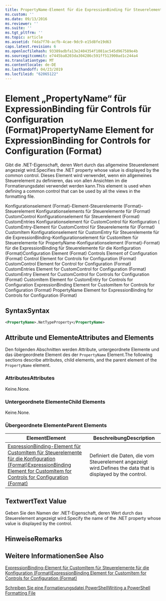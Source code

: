 ```yaml
---
title: PropertyName-Element für die ExpressionBinding für Steuerelemente für die Konfiguration (Format) | Microsoft-Dokumentation
ms.custom: ''
ms.date: 09/13/2016
ms.reviewer: ''
ms.suite: ''
ms.tgt_pltfrm: ''
ms.topic: article
ms.assetid: f4da7f70-acfb-4cae-9dc9-e15d8fe19d63
caps.latest.revision: 6
ms.openlocfilehash: 93389adbfa13e2404354f1081ac545d967589e4b
ms.sourcegitcommit: e7445ba8203da304286c591ff513900ad1c244a4
ms.translationtype: MT
ms.contentlocale: de-DE
ms.lasthandoff: 04/23/2019
ms.locfileid: "62065122"
---
```

# <a name="propertyname-element-for-expressionbinding-for-controls-for-configuration-format"></a><span data-ttu-id="e445d-102">Element „PropertyName“ für ExpressionBinding für Controls für Configuration (Format)</span><span class="sxs-lookup"><span data-stu-id="e445d-102">PropertyName Element for ExpressionBinding for Controls for Configuration (Format)</span></span>

<span data-ttu-id="e445d-103">Gibt die .NET-Eigenschaft, deren Wert durch das allgemeine Steuerelement angezeigt wird.</span><span class="sxs-lookup"><span data-stu-id="e445d-103">Specifies the .NET property whose value is displayed by the common control.</span></span> <span data-ttu-id="e445d-104">Dieses Element wird verwendet, wenn ein allgemeines Steuerelement zu definieren, das von allen Ansichten im die Formatierungsdatei verwendet werden kann.</span><span class="sxs-lookup"><span data-stu-id="e445d-104">This element is used when defining a common control that can be used by all the views in the formatting file.</span></span>

<span data-ttu-id="e445d-105">Konfigurationselement (Format)-Element-Steuerelemente (Format)-Steuerelement Konfigurationselements für Steuerelemente für (Format) CustomControl Konfigurationselement für Steuerelement (Format) CustomEntries Konfigurationselement für CustomControl für Konfiguration ( CustomEntry-Element für CustomControl für Steuerelemente für (Format) CustomItem Konfigurationselement für CustomEntry für Steuerelemente für die ExpressionBinding-Konfigurationselement für CustomItem für Steuerelemente für PropertyName-Konfigurationselement (Format)-Format) für die ExpressionBinding für Steuerelemente für die Konfiguration (Format)</span><span class="sxs-lookup"><span data-stu-id="e445d-105">Configuration Element (Format) Controls Element of Configuration (Format) Control Element for Controls for Configuration (Format) CustomControl Element for Control for Configuration (Format) CustomEntries Element for CustomControl for Configuration (Format) CustomEntry Element for CustomControl for Controls for Configuration (Format) CustomItem Element for CustomEntry for Controls for Configuration ExpressionBinding Element for CustomItem for Controls for Configuration (Format) PropertyName Element for ExpressionBinding for Controls for Configuration (Format)</span></span>

## <a name="syntax"></a><span data-ttu-id="e445d-106">Syntax</span><span class="sxs-lookup"><span data-stu-id="e445d-106">Syntax</span></span>

```xml
<PropertyName>.NetTypeProperty</PropertyName>
```

## <a name="attributes-and-elements"></a><span data-ttu-id="e445d-107">Attribute und Elemente</span><span class="sxs-lookup"><span data-stu-id="e445d-107">Attributes and Elements</span></span>

<span data-ttu-id="e445d-108">Den folgenden Abschnitten werden Attribute, untergeordnete Elemente und das übergeordnete Element des der `PropertyName` Element.</span><span class="sxs-lookup"><span data-stu-id="e445d-108">The following sections describe attributes, child elements, and the parent element of the `PropertyName` element.</span></span>

### <a name="attributes"></a><span data-ttu-id="e445d-109">Attributes</span><span class="sxs-lookup"><span data-stu-id="e445d-109">Attributes</span></span>

<span data-ttu-id="e445d-110">Keine.</span><span class="sxs-lookup"><span data-stu-id="e445d-110">None.</span></span>

### <a name="child-elements"></a><span data-ttu-id="e445d-111">Untergeordnete Elemente</span><span class="sxs-lookup"><span data-stu-id="e445d-111">Child Elements</span></span>

<span data-ttu-id="e445d-112">Keine.</span><span class="sxs-lookup"><span data-stu-id="e445d-112">None.</span></span>

### <a name="parent-elements"></a><span data-ttu-id="e445d-113">Übergeordnete Elemente</span><span class="sxs-lookup"><span data-stu-id="e445d-113">Parent Elements</span></span>

|<span data-ttu-id="e445d-114">Element</span><span class="sxs-lookup"><span data-stu-id="e445d-114">Element</span></span>|<span data-ttu-id="e445d-115">Beschreibung</span><span class="sxs-lookup"><span data-stu-id="e445d-115">Description</span></span>|
|-------------|-----------------|
|[<span data-ttu-id="e445d-116">ExpressionBinding-Element für CustomItem für Steuerelemente für die Konfiguration (Format)</span><span class="sxs-lookup"><span data-stu-id="e445d-116">ExpressionBinding Element for CustomItem for Controls for Configuration (Format)</span></span>](./expressionbinding-element-for-customitem-for-controls-for-configuration-format.md)|<span data-ttu-id="e445d-117">Definiert die Daten, die vom Steuerelement angezeigt wird.</span><span class="sxs-lookup"><span data-stu-id="e445d-117">Defines the data that is displayed by the control.</span></span>|

## <a name="text-value"></a><span data-ttu-id="e445d-118">Textwert</span><span class="sxs-lookup"><span data-stu-id="e445d-118">Text Value</span></span>

<span data-ttu-id="e445d-119">Geben Sie den Namen der .NET-Eigenschaft, deren Wert durch das Steuerelement angezeigt wird.</span><span class="sxs-lookup"><span data-stu-id="e445d-119">Specify the name of the .NET property whose value is displayed by the control.</span></span>

## <a name="remarks"></a><span data-ttu-id="e445d-120">Hinweise</span><span class="sxs-lookup"><span data-stu-id="e445d-120">Remarks</span></span>

## <a name="see-also"></a><span data-ttu-id="e445d-121">Weitere Informationen</span><span class="sxs-lookup"><span data-stu-id="e445d-121">See Also</span></span>

[<span data-ttu-id="e445d-122">ExpressionBinding-Element für CustomItem für Steuerelemente für die Konfiguration (Format)</span><span class="sxs-lookup"><span data-stu-id="e445d-122">ExpressionBinding Element for CustomItem for Controls for Configuration (Format)</span></span>](./expressionbinding-element-for-customitem-for-controls-for-configuration-format.md)

[<span data-ttu-id="e445d-123">Schreiben Sie eine Formatierungsdatei PowerShell</span><span class="sxs-lookup"><span data-stu-id="e445d-123">Writing a PowerShell Formatting File</span></span>](./writing-a-powershell-formatting-file.md)

